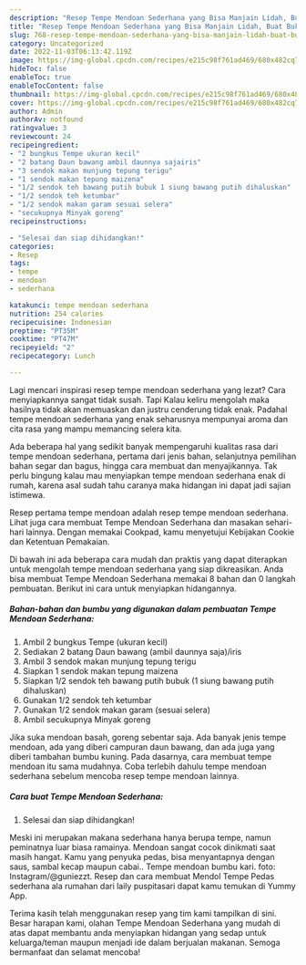 ```yaml
---
description: "Resep Tempe Mendoan Sederhana yang Bisa Manjain Lidah, Buat Buka Puasa Bisa Manjain Lidah"
title: "Resep Tempe Mendoan Sederhana yang Bisa Manjain Lidah, Buat Buka Puasa Bisa Manjain Lidah"
slug: 768-resep-tempe-mendoan-sederhana-yang-bisa-manjain-lidah-buat-buka-puasa-bisa-manjain-lidah
category: Uncategorized
date: 2022-11-03T06:13:42.119Z
image: https://img-global.cpcdn.com/recipes/e215c98f761ad469/680x482cq70/tempe-mendoan-sederhana-foto-resep-utama.jpg
hideToc: false
enableToc: true
enableTocContent: false
thumbnail: https://img-global.cpcdn.com/recipes/e215c98f761ad469/680x482cq70/tempe-mendoan-sederhana-foto-resep-utama.jpg
cover: https://img-global.cpcdn.com/recipes/e215c98f761ad469/680x482cq70/tempe-mendoan-sederhana-foto-resep-utama.jpg
author: Admin
authorAv: notfound
ratingvalue: 3
reviewcount: 24
recipeingredient:
- "2 bungkus Tempe ukuran kecil"
- "2 batang Daun bawang ambil daunnya sajairis"
- "3 sendok makan munjung tepung terigu"
- "1 sendok makan tepung maizena"
- "1/2 sendok teh bawang putih bubuk 1 siung bawang putih dihaluskan"
- "1/2 sendok teh ketumbar"
- "1/2 sendok makan garam sesuai selera"
- "secukupnya Minyak goreng"
recipeinstructions:

- "Selesai dan siap dihidangkan!"
categories:
- Resep
tags:
- tempe
- mendoan
- sederhana

katakunci: tempe mendoan sederhana 
nutrition: 254 calories
recipecuisine: Indonesian
preptime: "PT35M"
cooktime: "PT47M"
recipeyield: "2"
recipecategory: Lunch

---
```



Lagi mencari inspirasi resep tempe mendoan sederhana yang lezat? Cara menyiapkannya sangat tidak susah. Tapi Kalau keliru mengolah maka hasilnya tidak akan memuaskan dan justru cenderung tidak enak. Padahal tempe mendoan sederhana yang enak seharusnya mempunyai aroma dan cita rasa yang mampu memancing selera kita.


Ada beberapa hal yang sedikit banyak mempengaruhi kualitas rasa dari tempe mendoan sederhana, pertama dari jenis bahan, selanjutnya pemilihan bahan segar dan bagus, hingga cara membuat dan menyajikannya. Tak perlu bingung kalau mau menyiapkan tempe mendoan sederhana enak di rumah, karena asal sudah tahu caranya maka hidangan ini dapat jadi sajian istimewa.

Resep pertama tempe mendoan adalah resep tempe mendoan sederhana. Lihat juga cara membuat Tempe Mendoan Sederhana dan masakan sehari-hari lainnya. Dengan memakai Cookpad, kamu menyetujui Kebijakan Cookie dan Ketentuan Pemakaian.


Di bawah ini ada beberapa cara mudah dan praktis yang dapat diterapkan untuk mengolah tempe mendoan sederhana yang siap dikreasikan. Anda bisa membuat Tempe Mendoan Sederhana memakai 8 bahan dan 0 langkah pembuatan. Berikut ini cara untuk menyiapkan hidangannya.

<!--inarticleads1-->

##### Bahan-bahan dan bumbu yang digunakan dalam pembuatan Tempe Mendoan Sederhana:

1. Ambil 2 bungkus Tempe (ukuran kecil)
1. Sediakan 2 batang Daun bawang (ambil daunnya saja)/iris
1. Ambil 3 sendok makan munjung tepung terigu
1. Siapkan 1 sendok makan tepung maizena
1. Siapkan 1/2 sendok teh bawang putih bubuk (1 siung bawang putih dihaluskan)
1. Gunakan 1/2 sendok teh ketumbar
1. Gunakan 1/2 sendok makan garam (sesuai selera)
1. Ambil secukupnya Minyak goreng


Jika suka mendoan basah, goreng sebentar saja. Ada banyak jenis tempe mendoan, ada yang diberi campuran daun bawang, dan ada juga yang diberi tambahan bumbu kuning. Pada dasarnya, cara membuat tempe mendoan itu sama mudahnya. Coba terlebih dahulu tempe mendoan sederhana sebelum mencoba resep tempe mendoan lainnya. 

<!--inarticleads2-->

##### Cara buat Tempe Mendoan Sederhana:


1. Selesai dan siap dihidangkan!

Meski ini merupakan makana sederhana hanya berupa tempe, namun peminatnya luar biasa ramainya. Mendoan sangat cocok dinikmati saat masih hangat. Kamu yang penyuka pedas, bisa menyantapnya dengan saus, sambal kecap maupun cabai.. Tempe mendoan bumbu kari. foto: Instagram/@guniezzt. Resep dan cara membuat Mendol Tempe Pedas sederhana ala rumahan dari laily puspitasari dapat kamu temukan di Yummy App. 

Terima kasih telah menggunakan resep yang tim kami tampilkan di sini. Besar harapan kami, olahan Tempe Mendoan Sederhana yang mudah di atas dapat membantu anda menyiapkan hidangan yang sedap untuk keluarga/teman maupun menjadi ide dalam berjualan makanan. Semoga bermanfaat dan selamat mencoba!

